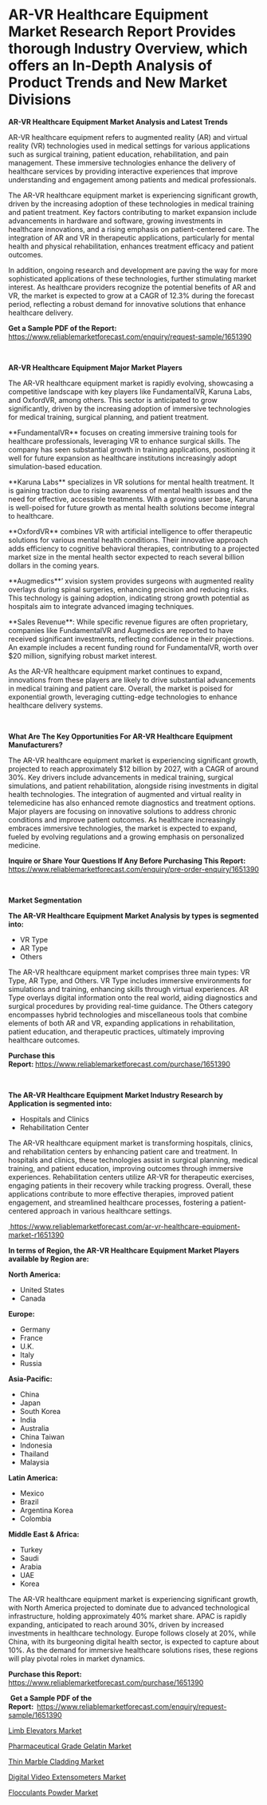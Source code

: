 <p><h1>AR-VR Healthcare Equipment Market Research Report Provides thorough Industry Overview, which offers an In-Depth Analysis of Product Trends and New Market Divisions</h1></p><p><strong>AR-VR Healthcare Equipment Market Analysis and Latest Trends</strong></p>
<p><p>AR-VR healthcare equipment refers to augmented reality (AR) and virtual reality (VR) technologies used in medical settings for various applications such as surgical training, patient education, rehabilitation, and pain management. These immersive technologies enhance the delivery of healthcare services by providing interactive experiences that improve understanding and engagement among patients and medical professionals.</p><p>The AR-VR healthcare equipment market is experiencing significant growth, driven by the increasing adoption of these technologies in medical training and patient treatment. Key factors contributing to market expansion include advancements in hardware and software, growing investments in healthcare innovations, and a rising emphasis on patient-centered care. The integration of AR and VR in therapeutic applications, particularly for mental health and physical rehabilitation, enhances treatment efficacy and patient outcomes.</p><p>In addition, ongoing research and development are paving the way for more sophisticated applications of these technologies, further stimulating market interest. As healthcare providers recognize the potential benefits of AR and VR, the market is expected to grow at a CAGR of 12.3% during the forecast period, reflecting a robust demand for innovative solutions that enhance healthcare delivery.</p></p>
<p><strong>Get a Sample PDF of the Report:&nbsp;</strong> <a href="https://www.reliablemarketforecast.com/enquiry/request-sample/1651390?utm_campaign=1134&utm_medium=2&utm_source=Github&utm_content=ia&utm_term=08122024&utm_id=ar-vr-healthcare-equipment">https://www.reliablemarketforecast.com/enquiry/request-sample/1651390</a></p>
<p>&nbsp;</p>
<p><strong>AR-VR Healthcare Equipment Major Market Players</strong></p>
<p><p>The AR-VR healthcare equipment market is rapidly evolving, showcasing a competitive landscape with key players like FundamentalVR, Karuna Labs, and OxfordVR, among others. This sector is anticipated to grow significantly, driven by the increasing adoption of immersive technologies for medical training, surgical planning, and patient treatment.</p><p>**FundamentalVR** focuses on creating immersive training tools for healthcare professionals, leveraging VR to enhance surgical skills. The company has seen substantial growth in training applications, positioning it well for future expansion as healthcare institutions increasingly adopt simulation-based education.</p><p>**Karuna Labs** specializes in VR solutions for mental health treatment. It is gaining traction due to rising awareness of mental health issues and the need for effective, accessible treatments. With a growing user base, Karuna is well-poised for future growth as mental health solutions become integral to healthcare.</p><p>**OxfordVR** combines VR with artificial intelligence to offer therapeutic solutions for various mental health conditions. Their innovative approach adds efficiency to cognitive behavioral therapies, contributing to a projected market size in the mental health sector expected to reach several billion dollars in the coming years.</p><p>**Augmedics**’ xvision system provides surgeons with augmented reality overlays during spinal surgeries, enhancing precision and reducing risks. This technology is gaining adoption, indicating strong growth potential as hospitals aim to integrate advanced imaging techniques.</p><p>**Sales Revenue**: While specific revenue figures are often proprietary, companies like FundamentalVR and Augmedics are reported to have received significant investments, reflecting confidence in their projections. An example includes a recent funding round for FundamentalVR, worth over $20 million, signifying robust market interest.</p><p>As the AR-VR healthcare equipment market continues to expand, innovations from these players are likely to drive substantial advancements in medical training and patient care. Overall, the market is poised for exponential growth, leveraging cutting-edge technologies to enhance healthcare delivery systems.</p></p>
<p>&nbsp;</p>
<p><strong>What Are The Key Opportunities For AR-VR Healthcare Equipment Manufacturers?</strong></p>
<p><p>The AR-VR healthcare equipment market is experiencing significant growth, projected to reach approximately $12 billion by 2027, with a CAGR of around 30%. Key drivers include advancements in medical training, surgical simulations, and patient rehabilitation, alongside rising investments in digital health technologies. The integration of augmented and virtual reality in telemedicine has also enhanced remote diagnostics and treatment options. Major players are focusing on innovative solutions to address chronic conditions and improve patient outcomes. As healthcare increasingly embraces immersive technologies, the market is expected to expand, fueled by evolving regulations and a growing emphasis on personalized medicine.</p></p>
<p><strong>Inquire or Share Your Questions If Any Before Purchasing This Report:</strong> <a href="https://www.reliablemarketforecast.com/enquiry/pre-order-enquiry/1651390?utm_campaign=1134&utm_medium=2&utm_source=Github&utm_content=ia&utm_term=08122024&utm_id=ar-vr-healthcare-equipment">https://www.reliablemarketforecast.com/enquiry/pre-order-enquiry/1651390</a></p>
<p>&nbsp;</p>
<p><strong>Market Segmentation</strong></p>
<p><strong>The AR-VR Healthcare Equipment Market Analysis by types is segmented into:</strong></p>
<p><ul><li>VR Type</li><li>AR Type</li><li>Others</li></ul></p>
<p><p>The AR-VR healthcare equipment market comprises three main types: VR Type, AR Type, and Others. VR Type includes immersive environments for simulations and training, enhancing skills through virtual experiences. AR Type overlays digital information onto the real world, aiding diagnostics and surgical procedures by providing real-time guidance. The Others category encompasses hybrid technologies and miscellaneous tools that combine elements of both AR and VR, expanding applications in rehabilitation, patient education, and therapeutic practices, ultimately improving healthcare outcomes.</p></p>
<p><strong>Purchase this Report:&nbsp;</strong><a href="https://www.reliablemarketforecast.com/purchase/1651390?utm_campaign=1134&utm_medium=2&utm_source=Github&utm_content=ia&utm_term=08122024&utm_id=ar-vr-healthcare-equipment">https://www.reliablemarketforecast.com/purchase/1651390</a></p>
<p>&nbsp;</p>
<p><strong>The AR-VR Healthcare Equipment Market Industry Research by Application is segmented into:</strong></p>
<p><ul><li>Hospitals and Clinics</li><li>Rehabilitation Center</li></ul></p>
<p><p>The AR-VR healthcare equipment market is transforming hospitals, clinics, and rehabilitation centers by enhancing patient care and treatment. In hospitals and clinics, these technologies assist in surgical planning, medical training, and patient education, improving outcomes through immersive experiences. Rehabilitation centers utilize AR-VR for therapeutic exercises, engaging patients in their recovery while tracking progress. Overall, these applications contribute to more effective therapies, improved patient engagement, and streamlined healthcare processes, fostering a patient-centered approach in various healthcare settings.</p></p>
<p><a href="https://www.reliablemarketforecast.com/ar-vr-healthcare-equipment-market-r1651390?utm_campaign=1134&utm_medium=2&utm_source=Github&utm_content=ia&utm_term=08122024&utm_id=ar-vr-healthcare-equipment">&nbsp;https://www.reliablemarketforecast.com/ar-vr-healthcare-equipment-market-r1651390</a></p>
<p><strong>In terms of Region, the AR-VR Healthcare Equipment Market Players available by Region are:</strong></p>
<p>
    <p> <strong> North America: </strong>
        <ul>
            <li>United States</li>
            <li>Canada</li>
        </ul>
        </p> 
    <p> <strong> Europe: </strong>
        <ul>
            <li>Germany</li>
            <li>France</li>
            <li>U.K.</li>
            <li>Italy</li>
            <li>Russia</li>
        </ul>
        </p> 
    <p> <strong> Asia-Pacific: </strong>
        <ul>
            <li>China</li>
            <li>Japan</li>
            <li>South Korea</li>
            <li>India</li>
            <li>Australia</li>
            <li>China Taiwan</li>
            <li>Indonesia</li>
            <li>Thailand</li>
            <li>Malaysia</li>
        </ul>
        </p> 
    <p> <strong> Latin America: </strong>
        <ul>
            <li>Mexico</li>
            <li>Brazil</li>
            <li>Argentina Korea</li>
            <li>Colombia</li>
        </ul>
        </p> 
    <p> <strong> Middle East & Africa: </strong>
        <ul>
            <li>Turkey</li>
            <li>Saudi</li>
            <li>Arabia</li>
            <li>UAE</li>
            <li>Korea</li>
        </ul>
    </p>
    </p>
<p><p>The AR-VR healthcare equipment market is experiencing significant growth, with North America projected to dominate due to advanced technological infrastructure, holding approximately 40% market share. APAC is rapidly expanding, anticipated to reach around 30%, driven by increased investments in healthcare technology. Europe follows closely at 20%, while China, with its burgeoning digital health sector, is expected to capture about 10%. As the demand for immersive healthcare solutions rises, these regions will play pivotal roles in market dynamics.</p></p>
<p><strong>Purchase this Report: </strong><a href="https://www.reliablemarketforecast.com/purchase/1651390?utm_campaign=1134&utm_medium=2&utm_source=Github&utm_content=ia&utm_term=08122024&utm_id=ar-vr-healthcare-equipment">https://www.reliablemarketforecast.com/purchase/1651390</a></p>
<p>&nbsp;<strong>Get a Sample PDF of the Report:&nbsp;&nbsp;</strong><a href="https://www.reliablemarketforecast.com/enquiry/request-sample/1651390?utm_campaign=1134&utm_medium=2&utm_source=Github&utm_content=ia&utm_term=08122024&utm_id=ar-vr-healthcare-equipment">https://www.reliablemarketforecast.com/enquiry/request-sample/1651390</a></p>
<p><strong></strong></p>
<p><p><a href="https://www.linkedin.com/pulse/detailed-report-limb-elevators-market-value-segments-growth-cg7ge?utm_campaign=1134&utm_medium=2&utm_source=Github&utm_content=ia&utm_term=08122024&utm_id=ar-vr-healthcare-equipment">Limb Elevators Market</a></p><p><a href="https://www.linkedin.com/pulse/pharmaceutical-grade-gelatin-market-outlook-from-2024-2031-ofjee?utm_campaign=1134&utm_medium=2&utm_source=Github&utm_content=ia&utm_term=08122024&utm_id=ar-vr-healthcare-equipment">Pharmaceutical Grade Gelatin Market</a></p><p><a href="https://www.linkedin.com/pulse/t-insight-dial-ziosf?utm_campaign=1134&utm_medium=2&utm_source=Github&utm_content=ia&utm_term=08122024&utm_id=ar-vr-healthcare-equipment">Thin Marble Cladding Market</a></p><p><a href="https://github.com/BryceTownsendr/Market-Research-Report-List-7/blob/main/digital-video-extensometers-market.md?utm_campaign=1134&utm_medium=2&utm_source=Github&utm_content=ia&utm_term=08122024&utm_id=ar-vr-healthcare-equipment">Digital Video Extensometers Market</a></p><p><a href="https://www.linkedin.com/pulse/flocculants-powder-market-size-global-industry-analysis-tvb6e?utm_campaign=1134&utm_medium=2&utm_source=Github&utm_content=ia&utm_term=08122024&utm_id=ar-vr-healthcare-equipment">Flocculants Powder Market</a></p></p>